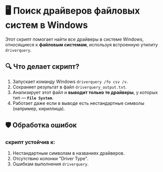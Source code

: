 # 🖥️ Поиск драйверов файловых систем в Windows

Этот скрипт помогает найти все драйверы в системе Windows, относящиеся к **файловым системам**, используя встроенную утилиту `driverquery`.

## 🔍 Что делает скрипт?

1. Запускает команду Windows `driverquery /fo csv /v`.
2. Сохраняет результат в файл `driverquery_output.txt`.
3. Анализирует этот файл и **выводит только те драйверы**, у которых тип — **`File System`**.
4. Работает даже если в выводе есть нестандартные символы (например, кириллица).



## 🛡️ Обработка ошибок

### скрипт устойчив к:
1. Нестандартным символам в названиях драйверов.
2. Отсутствию колонки "Driver Type".
3. Ошибкам выполнения `driverquery`.
